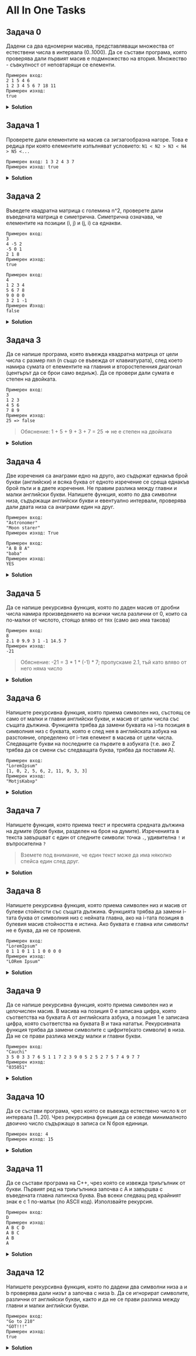 # All In One Tasks

## Задача 0
Дадени са два едномерни масива, представляващи множества от естествени числа в интервала (0..1000). Да се състави програма, която проверява дали първият масив е подмножество на втория. Множество - съвкупност от неповтарящи се елементи.

```    
Примерен вход:
2 1 5 4 6  
1 2 3 4 5 6 7 18 11 
Примерен изход:
true
```

<details><summary><b>Solution</b></summary> 
<p>

```cpp
#include <iostream>

bool isSubset(const unsigned int subset[], const int& subsetSize, const unsigned int set[], int setSize)
{
	bool containsElement = false;

	for (int i = 0; i < subsetSize; i++)
	{
		for (int j = 0; j < setSize; j++)
		{
			if (subset[i] == set[j])
			{
				containsElement = true;
				break;
			}
		}

		if (!containsElement)
			return false;
	}

	return true;
}

// Recursive Solution

bool containsElement(const unsigned int subsetElement, const unsigned int set[], int setSize)
{
	if (setSize == 0)
		return false;

	if (subsetElement != set[setSize - 1])
		return containsElement(subsetElement, set, setSize - 1);
	else
		return true;
}

bool isSubsetRecursive(const unsigned int subset[], const int& subsetSize, const unsigned int set[], int setSize)
{
	if (subsetSize == 0)
		return true;

	if (!containsElement(subset[subsetSize - 1], set, setSize))
		return false;
	else
		return isSubsetRecursive(subset, subsetSize - 1, set, setSize);
}

int main()
{
	unsigned int subset[] = { 2, 1, 5, 4, 6 };
	unsigned int subsetSize = sizeof(subset) / sizeof(int);
	unsigned int set[] = { 1, 2, 3, 4, 5, 6, 7, 18, 11 };
	unsigned int setSize = sizeof(set) / sizeof(int);


	std::cout << std::boolalpha << isSubset(subset, subsetSize, set, setSize);
}
```

</p>
</details>

## Задача 1
Проверете дали елементите на масив са зигзагообразна нагоре. Това е редица при която елементите изпълняват условието: `N1 < N2 > N3 < N4 > N5 <...` 

```
Примерен вход: 1 3 2 4 3 7
Примерен изход: true
```

<details><summary><b>Solution</b></summary> 
<p>

```cpp
#include <iostream>

bool isZigZag(const int arr[], int size)
{
	for (int i = 0; i < size - 1; i++)
	{
		if ((i + 1) % 2 == 0)
		{
			if (arr[i] <= arr[i + 1])
				return false;
		}
		else
		{
			if (arr[i] >= arr[i + 1])
				return false;
		}
	}

	return true;
}

int main()
{
	int arr[] = { 1, 3, 2, 4, 3, 7 };

	std::cout << isZigZag(arr, 6);
}

```

</p>
</details>

## Задача 2
Въведете квадратна матрица с големина n^2, проверете дали въведената матрица е симетрична. Симетрична означава, че елементите на позиции (i, j) и (j, i) са еднакви.

```
Примерен вход:
3
4 -5 2
-5 0 1
2 1 8 
Примерен изход:
true

Примерен вход:
4
1 2 3 4
5 6 7 8
9 0 0 0
3 2 1 -1 
Примерен Изход:
false
```

<details><summary><b>Solution</b></summary> 
<p>

```cpp
#include <iostream>

bool isSymmetrical(const int arr[][3], int size)
{
	for (int row = 0; row < size; row++)
	{
		for (int column = row + 1; column < size; column++)
		{
			if (arr[row][column] != arr[column][row])
				return false;
		}
	}

	return true;
}

int main()
{
	int arr[3][3] = { 4, -5, 2,
					-5, 0, 1,
					2 , 1, 8 };

	std::cout << isSymmetrical(arr, 3);
}
```

</p>
</details>

## Задача 3
Да се напише програма, която въвежда квадратна матрица от цели числа с размер nxn (n също се въвежда от клавиатурата), след което намира сумата от елементите на главния и второстепенния диагонал (центърът да се брои само веднъж). Да се провери дали сумата е степен на двойката. 

```
Примерен вход:
3
1 2 3 
4 5 6 
7 8 9 
Примерен изход: 
25 => false
```
>Обяснение: 1 + 5 + 9 + 3 + 7 = 25 => не е степен на двойката

<details><summary><b>Solution</b></summary> 
<p>

```cpp
#include <iostream>

int calculateDiagonals(const int matrix[][3], int size)
{
	int diagonalSum = 0;

	for (int row = 0; row < size; row++)
	{
		for (int column = 0; column < size; column++)
		{
			if (row == column || row + column == size - 1)
				diagonalSum += matrix[row][column];
		}
	}

	return diagonalSum;
}

bool isPowerOfTwo(int n)
{
	if (n <= 0)
		return false;

	if (n == 1)
		return true;

	return n % 2 == 0 && isPowerOfTwo(n / 2);
}

int main()
{
	int matrix[][3] = { 1, 2, 3, 4, 12, 6, 7, 8, 9 };
	int matrixFalse[][3] = { 1, 2, 3, 4, 5, 6, 7, 8, 9 };

	std::cout << calculateDiagonals(matrix, 3) << "=>" << std::boolalpha <<isPowerOfTwo(calculateDiagonals(matrix, 3)) << "\n";
	std::cout << calculateDiagonals(matrixFalse, 3) << "=>" << std::boolalpha <<isPowerOfTwo(calculateDiagonals(matrixFalse, 3));
}
```

</p>
</details>

## Задача 4
Две изречения са анаграми едно на друго, ако съдържат еднакъв брой букви (английски) и всяка буква от едното изречение се среща еднакъв брой пъти и в двете изречения. Не правим разлика между главни и малки английски букви. Напишете функция, която по два символни низа, съдържащи английски букви и евентуално интервали, проверява дали двата низа са анаграми един на друг. 
   
```
Примерен вход:
"Astronomer" 
"Moon starer"
Примерен изход: True

Примерен вход:
"A B B A"
"baba"
Примерен изход:
YES
```

<details><summary><b>Solution</b></summary> 
<p>

```cpp
#include <iostream>

bool areAnagaram(const char* firstStr, const char* secondStr)
{
	const unsigned short ALPHABET_LETTERS = 26;
	unsigned int firstStrLetters[ALPHABET_LETTERS] = { 0 };
	unsigned int secondStrLetters[ALPHABET_LETTERS] = { 0 };

	int diff = 'a';
	while (*firstStr != '\0')
	{
		if (*firstStr == ' ')
		{
			firstStr++;
			continue;
		}

		if (*firstStr < 'a')
			diff = 'A';

		firstStrLetters[*firstStr - diff]++;
		diff = 'a';
		firstStr++;
	}

	while (*secondStr != '\0')
	{
		if (*secondStr == ' ')
		{
			secondStr++;
			continue;
		}

		if (*secondStr < 'a')
			diff = 'A';

		secondStrLetters[*secondStr - diff]++;
		diff = 'a';
		secondStr++;
	}

	for (int i = 0; i < ALPHABET_LETTERS; i++)
	{
		if (firstStrLetters[i] != secondStrLetters[i])
			return false;
	}

	return true;
}

int main()
{
	const char* firstStr = "Astronomer";
	const char* secondStr = "Moon starer";

	std::cout << std::boolalpha << areAnagaram(firstStr, secondStr);
}
```

</p>
</details>

## Задача 5
Да се напише рекурсивна функция, която по даден масив от дробни числа намира произведението на всички числа различни от 0, които са по-малки от числото, стоящо вляво от тях (само ако има такова)

```
Примерен вход:
8
2.1 0 9.9 3 1 -1 14.5 7
Примерен изход:
-21
```
> Обяснение: -21 = 3 * 1 * (-1) * 7; пропускаме 2.1, тъй като вляво от него няма число

<details><summary><b>Solution</b></summary> 
<p>

```cpp
#include <iostream>

double findProduct(const double arr[], const int& size)
{
	if (size == 1)
	{
		if (arr[size - 1] > arr[size] && arr[size] != 0)
			return arr[size];

		return 1;
	}

	if (arr[size - 2] > arr[size - 1] && arr[size - 1] != 0)
		return arr[size - 1] * findProduct(arr, size - 1);
	else
		return findProduct(arr, size - 1);
}

int main()
{
	double nums[] = { 2.1, 0, 9.9, 3, 1, -1, 14.5, 7 };

	std::cout << findProduct(nums, 8);
}
```

</p>
</details>

## Задача 6
Напишете рекурсивна функция, която приема символен низ, състоящ се само от малки и главни английски букви, и масив от цели числа със същата дължина. Функцията трябва да замени буквата на i-та позиция в символния низ с буквата, която е след нея в английската азбука на разстояние, определено от i-тия елемент в масива от цели числа. Следващите букви на последните са първите в азбуката (т.е. ако Z трябва да се смени със следващата буква, трябва да поставим A). 

```
Примерен вход:
"LoremIpsum" 
[1, 0, 2, 5, 6, 2, 11, 9, 3, 3]
Примерен изход:
"MotjsKabxp"
```

<details><summary><b>Solution</b></summary> 
<p>

```cpp
#include <iostream>

void swapLetters(char* str, int nums[])
{
	if (*str == '\0')
		return;

	bool letterOverflow = *str + *nums >= 'z' || (*str + *nums >= 'Z' && *str + *nums < 'a');

	if (letterOverflow)
		*str += *nums - 26;
	else
		*str += *nums;

	swapLetters(++str, ++nums);
}

int main()
{
	char str[] = "LoremIpsum";
	int nums[] = { 1, 0, 2, 5, 6, 2, 11, 9, 3, 3 };

	swapLetters(str, nums);

	std::cout << str;
}
```

</p>
</details>

## Задача 7
Напишете функция, която приема текст и пресмята средната дължина на думите (броя букви, разделен на броя на думите). Изреченията в текста завършват с един от следните символи: точка `.`, удивителна `!` и въпросителна `?` 
> Вземете под внимание, че един текст може да има няколко спейса един след друг.

<details><summary><b>Solution</b></summary> 
<p>

```cpp
#include <iostream>

double getAverageWordLength(const char* string)
{
	int iter = 0;
	int charCount = 0;
	int wordCount = 0;

	bool isInWord = false;

	while (string[iter] != '\0')
	{
		bool isAtSymbol = string[iter] == '.' || string[iter] == '!' || string[iter] == '?' || string[iter] == ' ';
		bool isAtLetter = string[iter] >= 'A' && string[iter] <= 'Z' || string[iter] >= 'a' && string[iter] <= 'z';
		bool isAtEndOfString = string[iter + 1] == '\0';

		if (isAtLetter)
		{
			isInWord = true;
			charCount++;
		}
		
		if (isAtSymbol && isInWord || isAtEndOfString)
		{
			wordCount++;
			isInWord = false;
		}

		iter++;
	}

	return (double)charCount / wordCount;
}
```

</p>
</details>

## Задача 8
Напишете рекурсивна функция, която приема символен низ и масив от булеви стойности със същата дължина. Функцията трябва да замени i-тата буква от символния низ с нейната главна, ако на i-тата позиция в булевия масив стойността е истина. Ако буквата е главна или символът не е буква, да не се променя. 

```
Примерен вход:
"LoremIpsum" 
0 1 1 0 1 1 1 0 0 0 0
Примерен изход:
"LORem Ipsum"
```

<details><summary><b>Solution</b></summary> 
<p>

```cpp
#include <iostream>

void changeLetters(char* string, const bool values[])
{
	if (*string == '\0')
		return;

	if (*values)
	{
		if (*string >= 'a' && *string <= 'z')
			*string -= 32;
	}

	changeLetters(++string, ++values);
}

int main()
{
	char str[] = "Lorem Ipsum";
	bool values[] = { false, true, true, false, true, true, true, false, false, false, false };

	changeLetters(str, values);

	std::cout << str;
}
```

</p>
</details>

## Задача 9
Да се напише рекурсивна функция, която приема символен низ и целочислен масив. В масива на позиция 0 е записана цифра, която съответства на буквата A от английската азбука, а позиция 1 е записана цифра, която съответства на буквата B и така нататък. Рекурсивната функция трябва да замени символите с цифрите(като символи) в низа. Да не се прави разлика между малки и главни букви.

```
Примерен вход:
"Cauchi"
3 5 0 3 3 7 6 5 1 1 7 2 3 9 0 5 2 5 2 7 5 7 4 9 7 7
Примерен изход:
"035051"
```

<details><summary><b>Solution</b></summary> 
<p>

```cpp
#include <iostream>

int getLetterPos(char letter)
{
    if (letter >= 'a' && letter <= 'z')
    {
        letter -= 32;
    }

    return letter - 'A' + 1;
}

void swapWithNumbers(char* str, int letters[])
{
    if (*str == '\0')
        return;

    *str = letters[getLetterPos(*str) - 1] + '0';

    swapWithNumbers(++str, letters);
}

int main()
{
    char str[] = "Cauchi";
    int letters[] = { 3, 5, 0, 3, 3, 7, 6, 5, 1, 1, 7, 2, 3, 9, 0, 5, 2, 5, 2, 7, 5, 7, 4, 9, 7, 7 };

    swapWithNumbers(str, letters);

    std::cout << str;
}
```

</p>
</details>

## Задача 10
Да се състави програма, чрез която се въвежда естествено число `N` от интервала [1..20]. Чрез рекурсивна функция да се изведе минималното двоично число съдържащо в записа си N броя единици.

```
Примерен вход: 4
Примерен изход: 15
```

<details><summary><b>Solution</b></summary> 
<p>

```cpp
#include <iostream>

unsigned long long minBinary(int digits)
{
	if (digits == 0)
		return 0;

	return (minBinary(digits - 1) << 1) + 1;
}

int main()
{
	std::cout << minBinary(20);
}
```

</p>
</details>

## Задача 11
Да се състави програма на C++, чрез която се извежда триъгълник от букви.
Първият ред на триъгълника започва с А и завършва с въведената главна латинска буква. Във всеки следващ ред крайният знак е с 1 по-малък (по ASCII код). Използвайте рекурсия.

```
Примерен вход:
D
Примерен изход:
A B C D
A B C
A B
A
```

<details><summary><b>Solution</b></summary> 
<p>

```cpp
#include <iostream>

int getLetterPos(char letter)
{
	if (letter >= 'a' && letter <= 'z')
	{
		letter -= 32;
	}

	return letter - 'A' + 1;
}

void printTriangle(const char& letter)
{
	if (letter < 'A')
		return;

	int letterPos = getLetterPos(letter);

	for (int i = 0; i < letterPos; i++)
	{
		std::cout << (char)('A' + i) << " ";
	}

	std::cout << std::endl;

	printTriangle(letter - 1);
}

int main()
{
	printTriangle('Z');
}
```

</p>
</details>

## Задача 12
Напишете рекурсивна функция, която по дадени два символни низа a и b проверява дали низът a започва с низа b. Да се игнорират символите, различни от английски букви, както и да не се прави разлика между главни и малки английски букви.

```
Примерен вход:
"Go to 210" 
"GOT!!!"
Примерен изход:
true
```

<details><summary><b>Solution</b></summary> 
<p>

```cpp
#include <iostream>

bool isLetter(char letter)
{
	return letter >= 'A' && letter <= 'Z' || letter >= 'a' && letter <= 'z';
}

bool areSame(char firstLetter, char secondLetter)
{
	int letterDifference = 'a' - 'A';

	if (firstLetter >= 'A' && firstLetter <= 'Z')
		firstLetter += letterDifference;

	if (secondLetter >= 'A' && secondLetter <= 'Z')
		secondLetter += letterDifference;

	return firstLetter == secondLetter;
}

bool doesStringStartWithSubstring(const char* str, const char* substr)
{
	if (*substr == '\0')
		return true;

	if (*str == '\0')
		return false;

	if (!isLetter(*str))
		return doesStringStartWithSubstring(++str, substr);

	if (!isLetter(*substr))
		return doesStringStartWithSubstring(str, ++substr);

	if (areSame(*str, *substr))
		return doesStringStartWithSubstring(++str, ++substr);

	return false;
}

int main()
{
	std::cout << std::boolalpha << doesStringStartWithSubstring("Gso to 210", "GsOT!!!");
}
```

</p>
</details>
